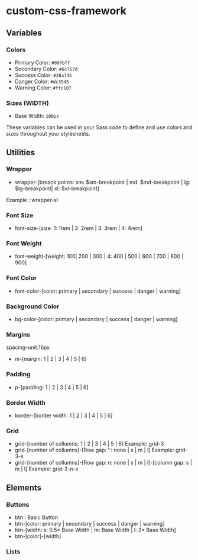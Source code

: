 # custom-css-framework

## Variables

### Colors

- Primary Color: `#007bff`
- Secondary Color: `#6c757d`
- Success Color: `#28a745`
- Danger Color: `#dc3545`
- Warning Color: `#ffc107`

### Sizes (WIDTH)

- Base Width: `100px`

These variables can be used in your Sass code to define and use colors and sizes throughout your stylesheets.

## Utilities

### Wrapper

- wrapper-[breack points: sm: $sm-breakpoint | md: $md-breakpoint | lg: $lg-breakpoint| xl: $xl-breakpoint]

Example : wrapper-xl

### Font Size

- font-size-[size: 1: 1rem | 2: 2rem | 3: 3rem | 4: 4rem]

### Font Weight

- font-weight-[weight: 100| 200 | 300 | 4: 400 | 500 | 600 | 700 | 800 | 900]

### Font Color

- font-color-[color: primary | secondary | success | danger | warning]

### Background Color

- bg-color-[color: primary | secondary | success | danger | warning]

### Margins

spacing-unit:16px

- m-[margin: 1 | 2 | 3 | 4 | 5 | 6]

### Padding

- p-[padding: 1 | 2 | 3 | 4 | 5 | 6]

### Border Width

- border-[border width: 1 | 2 | 3 | 4 | 5 | 6]

### Grid

- grid-[number of collumns: 1 | 2 | 3 | 4 | 5 | 6]
  Example: grid-3
- grid-[number of collumns]-[Row gap: '': none | s | m | l]
  Example: grid-3-s
- grid-[number of collumns]-[Row gap: n: none | s | m | l]-[column gap: s | m | l]
  Example: grid-3-n-s

## Elements

### Buttons

- btn : Basic Button
- btn-[color: primary | secondary | success | danger | warning]
- btn-[width: s: 0.5* Base Width | m: Base Width | l: 2* Base Width]
- btn-[color]-[width]

### Lists
